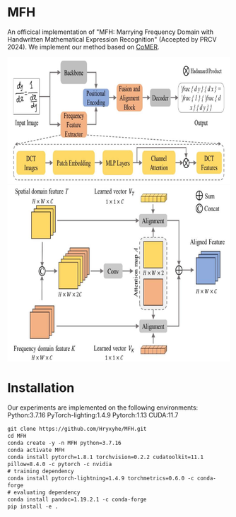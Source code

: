 # MFH
An officical implementation of "MFH: Marrying Frequency Domain with Handwritten Mathematical Expression Recognition" (Accepted by PRCV 2024). We implement our method based on [CoMER](https://arxiv.org/abs/2207.04410).
  
<img src="https://github.com/Hryxyhe/MFH/raw/master/material/Pipeline.jpg" width="800px">
<img src="https://github.com/Hryxyhe/MFH/raw/master/material/FAB.jpg" width="800px" height="400px">

# Installation
Our experiments are implemented on the following environments: Python:3.7.16  PyTorch-lighting:1.4.9  Pytorch:1.13  CUDA:11.7
```
git clone https://github.com/Hryxyhe/MFH.git
cd MFH
conda create -y -n MFH python=3.7.16
conda activate MFH
conda install pytorch=1.8.1 torchvision=0.2.2 cudatoolkit=11.1 pillow=8.4.0 -c pytorch -c nvidia
# training dependency
conda install pytorch-lightning=1.4.9 torchmetrics=0.6.0 -c conda-forge
# evaluating dependency
conda install pandoc=1.19.2.1 -c conda-forge
pip install -e .
```

